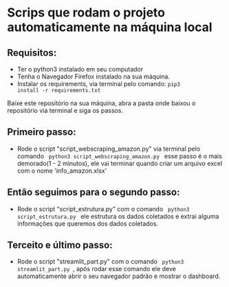  
# Scrips que rodam o projeto automaticamente na máquina local </h1>

## Requisitos: 
- Ter o python3 instalado em seu computador  
- Tenha o Navegador Firefox instalado na sua máquina.  
- Instalar os requirements, via terminal pelo comando: <code>pip3 install -r requirements.txt </code>  

 Baixe este repositório na sua máquina, abra a pasta onde baixou o repositório via terminal e siga os passos.
## Primeiro passo: 
- Rode o script "script_webscraping_amazon.py" via terminal pelo comando <code> python3 script_webscraping_amazon.py </code>
esse passo é o mais demorado(1 - 2 minutos), ele vai terminar quando criar um arquivo excel com o nome 'info_amazon.xlsx'
 
## Então seguimos para o segundo passo:
- Rode o script "script_estrutura.py" com o comando <code> python3 script_estrutura.py </code> ele estrutura os dados coletados e extrai alguma informações que queremos dos dados coletados.
 
## Terceito e último passo:
- Rode o script "streamlit_part.py" com o comando <code> python3 streamlit_part.py </code>, após rodar esse comando ele deve automaticamente abrir o seu navegador padrão e mostrar o dashboard.
